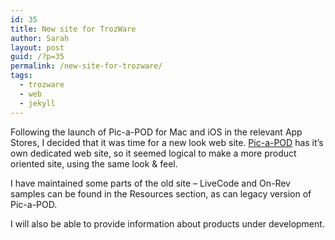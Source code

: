 ```yaml
---
id: 35
title: New site for TrozWare
author: Sarah
layout: post
guid: /?p=35
permalink: /new-site-for-trozware/
tags:
  - trozware
  - web
  - jekyll
---
```

Following the launch of Pic-a-POD for Mac and iOS in the relevant App Stores, I decided that it was time for a new look web site. <a href="http://www.picapod.com/" target="_blank">Pic-a-POD</a> has it&#8217;s own dedicated web site, so it seemed logical to make a more product oriented site, using the same look & feel.

I have maintained some parts of the old site &#8211; LiveCode and On-Rev samples can be found in the Resources section, as can legacy version of Pic-a-POD.

I will also be able to provide information about products under development.
